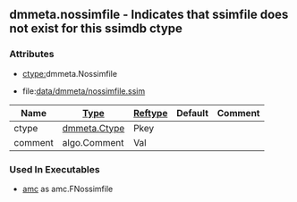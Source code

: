 ## dmmeta.nossimfile - Indicates that ssimfile does not exist for this ssimdb ctype


### Attributes
<a href="#attributes"></a>
* [ctype:](/txt/ssimdb/dmmeta/ctype.md)dmmeta.Nossimfile

* file:[data/dmmeta/nossimfile.ssim](/data/dmmeta/nossimfile.ssim)

|Name|[Type](/txt/ssimdb/dmmeta/ctype.md)|[Reftype](/txt/ssimdb/dmmeta/reftype.md)|Default|Comment|
|---|---|---|---|---|
|ctype|[dmmeta.Ctype](/txt/ssimdb/dmmeta/ctype.md)|Pkey|
|comment|algo.Comment|Val|

### Used In Executables
<a href="#used-in-executables"></a>
* [amc](/txt/exe/amc/README.md) as amc.FNossimfile

